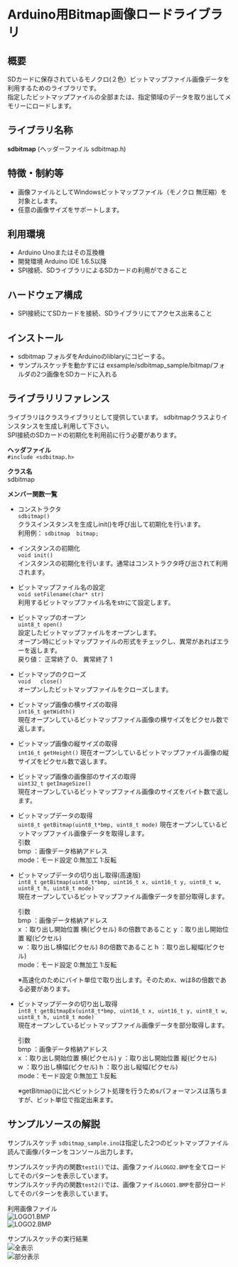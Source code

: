 # Arduino用Bitmap画像ロードライブラリ

## 概要
SDカードに保存されているモノクロ(２色）ビットマップファイル画像データを利用するためのライブラリです。  
指定したビットマップファイルの全部または、指定領域のデータを取り出してメモリーにロードします。

## ライブラリ名称
**sdbitmap** (ヘッダーファイル sdbitmap.h)

## 特徴・制約等
- 画像ファイルとしてWindowsビットマップファイル（モノクロ 無圧縮）を対象とします。
- 任意の画像サイズをサポートします。

## 利用環境
- Arduino Unoまたはその互換機
- 開発環境 Arduino IDE 1.6.5以降
- SPI接続、SDライブラリによるSDカードの利用ができること

## ハードウェア構成
- SPI接続にてSDカードを接続、SDライブラリにてアクセス出来ること

## インストール
* sdbitmap フォルダをArduinoのliblaryにコピーする。
* サンプルスケッチを動かすには exsample/sdbitmap_sample/bitmap/フォルダの2つ画像をSDカードに入れる

## ライブラリリファレンス
ライブラリはクラスライブラリとして提供しています。 
sdbitmapクラスよりインスタンスを生成し利用して下さい。  
SPI接続のSDカードの初期化を利用前に行う必要があります。  

**ヘッダファイル**  
   `#include <sdbitmap.h>`

**クラス名**  
  sdbitmap

**メンバー関数一覧**  
- コンストラクタ  
  `sdbitmap()`  
  クラスインスタンスを生成しinit()を呼び出して初期化を行います。  
  利用例： `sdbitmap  bitmap;`  

- インスタンスの初期化  
  `void init()`  
  インスタンスの初期化を行います。通常はコンストラクタ呼び出されて利用されます。  

- ビットマップファイル名の設定  
  `void setFilename(char* str)`    
  利用するビットマップファイル名をstrにて設定します。    
  
- ビットマップのオープン    
	`uint8_t open()`  
  設定したビットマップファイルをオープンします。  
  オープン時にビットマップファイルの形式をチェックし、異常があればエラーを返します。  
  戻り値： 正常終了 0、 異常終了 1  

- ビットマップのクローズ    
	`void	close()`  
  オープンしたビットマップファイルをクローズします。  

- ビットマップ画像の横サイズの取得  
  `int16_t getWidth()`  
  現在オープンしているビットマップファイル画像の横サイズをピクセル数で返します。  

- ビットマップ画像の縦サイズの取得  
	`int16_t getHeight()`
  現在オープンしているビットマップファイル画像の縦サイズをピクセル数で返します。  

- ビットマップ画像の画像部のサイズの取得  
	`uint32_t getImageSize()`  
  現在オープンしているビットマップファイル画像のサイズをバイト数で返します。 

- ビットマップデータの取得  
	`uint8_t getBitmap(uint8_t*bmp, uint8_t mode)`
  現在オープンしているビットマップファイル画像データを取得します。  
  引数  
    bmp ：画像データ格納アドレス  
    mode：モード設定 0:無加工 1:反転  

- ビットマップデータの切り出し取得(高速版)  
	`int8_t getBitmap(uint8_t*bmp, uint16_t x, uint16_t y, uint8_t w, uint8_t h, uint8_t mode)`  
  現在オープンしているビットマップファイル画像データを部分取得します。  

  引数  
    bmp ：画像データ格納アドレス  
    x   ：取り出し開始位置 横(ピクセル)  8の倍数であること
    y   ：取り出し開始位置 縦(ピクセル)  
    w   ：取り出し横幅(ピクセル)  8の倍数であること
    h   ：取り出し縦幅(ピクセル)  
    mode：モード設定 0:無加工 1:反転  

  ※高速化のためにバイト単位で取り出します。そのためx、wは8の倍数である必要があります。  

- ビットマップデータの切り出し取得  
	`int8_t getBitmapEx(uint8_t*bmp, uint16_t x, uint16_t y, uint8_t w, uint8_t h, uint8_t mode)`  
  現在オープンしているビットマップファイル画像データを部分取得します。  
  
  引数  
    bmp ：画像データ格納アドレス  
    x   ：取り出し開始位置 横(ピクセル) 
    y   ：取り出し開始位置 縦(ピクセル)  
    w   ：取り出し横幅(ピクセル) 
    h   ：取り出し縦幅(ピクセル)  
    mode：モード設定 0:無加工 1:反転  

  ※getBitmap()に比べビットシフト処理を行うためsパフォーマンスは落ちますが、ビット単位で指定出来ます。  
  
## サンプルソースの解説  
サンプルスケッチ `sdbitmap_sample.ino`は指定した2つのビットマップファイル読んで画像パターンをコンソール出力します。 

サンプルスケッチ内の関数`test1()`では、画像ファイル`LOGO2.BMP`を全てロードしてそのパターンを表示しています。  
サンプルスケッチ内の関数`test2()`では、画像ファイル`LOGO1.BMP`を部分ロードしてそのパターンを表示しています。  

利用画像ファイル  
![LOGO1.BMP](img/LOGO1.png)  
![LOGO2.BMP](img/LOGO2.png)  

サンプルスケッチの実行結果  
![全表示](img/01.png)  
![部分表示](img/02.png)      

